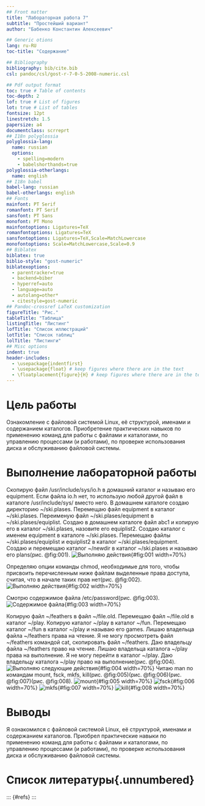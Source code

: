 ```yaml
---
## Front matter
title: "Лабораторная работа 7"
subtitle: "Простейший вариант"
author: "Бабенко Константин Алексеевич"

## Generic otions
lang: ru-RU
toc-title: "Содержание"

## Bibliography
bibliography: bib/cite.bib
csl: pandoc/csl/gost-r-7-0-5-2008-numeric.csl

## Pdf output format
toc: true # Table of contents
toc-depth: 2
lof: true # List of figures
lot: true # List of tables
fontsize: 12pt
linestretch: 1.5
papersize: a4
documentclass: scrreprt
## I18n polyglossia
polyglossia-lang:
  name: russian
  options:
	- spelling=modern
	- babelshorthands=true
polyglossia-otherlangs:
  name: english
## I18n babel
babel-lang: russian
babel-otherlangs: english
## Fonts
mainfont: PT Serif
romanfont: PT Serif
sansfont: PT Sans
monofont: PT Mono
mainfontoptions: Ligatures=TeX
romanfontoptions: Ligatures=TeX
sansfontoptions: Ligatures=TeX,Scale=MatchLowercase
monofontoptions: Scale=MatchLowercase,Scale=0.9
## Biblatex
biblatex: true
biblio-style: "gost-numeric"
biblatexoptions:
  - parentracker=true
  - backend=biber
  - hyperref=auto
  - language=auto
  - autolang=other*
  - citestyle=gost-numeric
## Pandoc-crossref LaTeX customization
figureTitle: "Рис."
tableTitle: "Таблица"
listingTitle: "Листинг"
lofTitle: "Список иллюстраций"
lotTitle: "Список таблиц"
lolTitle: "Листинги"
## Misc options
indent: true
header-includes:
  - \usepackage{indentfirst}
  - \usepackage{float} # keep figures where there are in the text
  - \floatplacement{figure}{H} # keep figures where there are in the text
---
```


# Цель работы

Ознакомление с файловой системой Linux, её структурой, именами и содержанием каталогов. Приобретение практических 
навыков по применению команд для работы с файлами и каталогами, по управлению процессами (и работами), по проверке 
использования диска и обслуживанию файловой системы.

# Выполнение лабораторной работы

Скопирую файл /usr/include/sys/io.h в домашний каталог и называю его equipment. Если файла io.h нет, то использую 
любой другой файл в каталоге /usr/include/sys/ вместо него. В домашнем каталоге создаю директорию ~/ski.plases. 
Перемещаю файл equipment в каталог ~/ski.plases. Переименую файл ~/ski.plases/equipment в ~/ski.plases/equiplist.
Создаю в домашнем каталоге файл abc1 и копирую его в каталог ~/ski.plases, назовите его equiplist2. Создаю каталог с 
именем equipment в каталоге ~/ski.plases. Перемещаю файлы ~/ski.plases/equiplist и equiplist2 в каталог 
~/ski.plases/equipment. Создаю и перемещаю каталог ~/newdir в каталог ~/ski.plases и называю его plans(рис. @fig:001).
![Выполняю действия](1.jpg){#fig:001 width=70%}

Определяю опции команды chmod, необходимые для того, чтобы присвоить перечисленным ниже файлам выделенные права доступа, 
считая, что в начале таких прав нет(рис. @fig:002).
![Выполняю действия](2.jpg){#fig:002 width=70%}

Смотрю содержимое файла /etc/password(рис. @fig:003).
![Содержимое файла](3.jpg){#fig:003 width=70%}

Копирую файл ~/feathers в файл ~/file.old. Перемещаю файл ~/file.old в каталог ~/play. Копирую каталог ~/play в каталог 
~/fun. Перемещаю каталог ~/fun в каталог ~/play и называю его games. Лишаю владельца файла ~/feathers права на чтение. 
Я не могу просмотреть файл ~/feathers командой cat, скопировать файл ~/feathers. Даю владельцу файла ~/feathers право на 
чтение. Лишаю владельца каталога ~/play права на выполнение. Я не могу перейти в каталог ~/play. Даю владельцу каталога 
~/play право на выполнение(рис. @fig:004).
![Выполняю следующие действия](4.jpg){#fig:004 width=70%}
Читаю man по командам mount, fsck, mkfs, kill(рис. @fig:005)(рис. @fig:006)(рис. @fig:007)(рис. @fig:008).
![mount](5.jpg){#fig:005 width=70%}
![fsck](6.jpg){#fig:006 width=70%}
![mkfs](7.jpg){#fig:007 width=70%}
![kill](8.jpg){#fig:008 width=70%}

# Выводы

Я ознакомился с файловой системой Linux, её структурой, именами и содержанием каталогов. Приобрел практические навыки по 
применению команд для работы с файлами и каталогами, по управлению процессами (и работами), по проверке использования диска 
и обслуживанию файловой системы.
# Список литературы{.unnumbered}

::: {#refs}
:::
